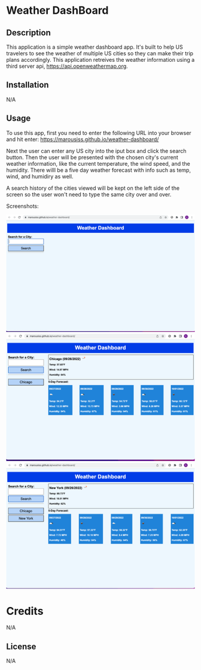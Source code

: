 # Weather DashBoard

## Description

This application is a simple weather dashboard app. It's built to help US travelers to see the weather of multiple US cities so they can make their trip plans accordingly. This application retreives the weather information using a third server api, https://api.openweathermap.org.


## Installation

N/A

## Usage

To use this app, first you need to enter the following URL into your browser and hit enter: https://marousiss.github.io/weather-dashboard/

Next the user can enter any US city into the iput box and click the search button. Then the user will be presented with the chosen city's current weather information, like the current temperature, the wind speed, and the humidity. 
There willl be a five day weather forecast with info such as temp, wind, and humidiry as well.

A search history of the cities viewed will be kept on the left side of the screen so the user won't need to type the same city over and over.


Screenshots:

![screenshot-01](./assets/images/screenshot-01.png)
![screenshot-02](./assets/images/screenshot-02.png)
![screenshot-03](./assets/images/screenshot-03.png)


# Credits

N/A

## License

N/A